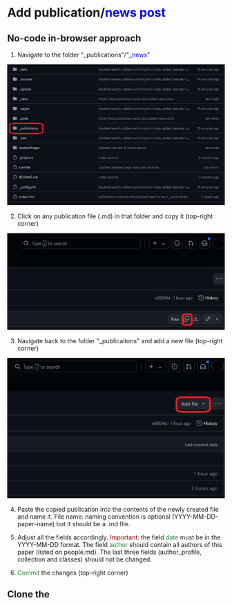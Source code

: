 # Add publication/<span style="color: blue">news post</span>
## No-code in-browser approach

1. Navigate to the folder "_publications"/<span style="color: blue">"_news"</span>

![Navigate to folder publications](/assets/images/add_publication_1.jpg)

2. Click on any publication file (.md) in that folder and copy it (top-right corner)

![Copy any publication file](assets/images/add_publication_2.jpg)

3. Navigate back to the folder "_publicaitons" and add a new file (top-right corner)

![Add a file to publications](assets/images/add_publication_3.jpg)

4. Paste the copied publication into the contents of the newly created file and name it. File name: naming convention is optional (YYYY-MM-DD-paper-name) but it should be a .md file. 

5. Adjust all the fields accordingly.
<span style="color: darkred">Important:</span> the field <span style="color: #238636">date</span> must be in the YYYY-MM-DD format.
The field <span style="color: #238636">author</span> should contain all authors of this paper (listed on people.md).
The last three fields (author_profile, collection and classes) should not be changed.   

6. <span style="color: #238636">Commit</span> the changes (top-right corner)

## Clone the 